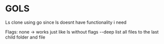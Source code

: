 # GOLS
Ls clone using go since ls doesnt have functionality i need

Flags:
none -> works just like ls without flags
--deep list all files to the last child folder and file

